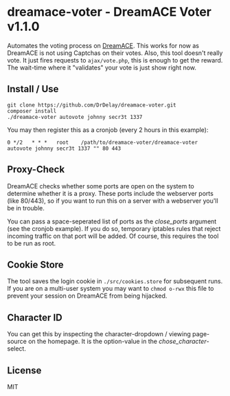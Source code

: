 # dreamace-voter - DreamACE Voter v1.1.0
Automates the voting process on [DreamACE](http://dreamace.org).
This works for now as DreamACE is not using Captchas on their votes.
Also, this tool doesn't really vote. It just fires requests to `ajax/vote.php`, this is enough to get the reward. The wait-time where it "validates" your vote is just show right now.

Install / Use
------
```
git clone https://github.com/DrDelay/dreamace-voter.git
composer install
./dreamace-voter autovote johnny secr3t 1337
```
You may then register this as a cronjob (every 2 hours in this example):
```
0 */2	* *	*	root	/path/to/dreamace-voter/dreamace-voter autovote johnny secr3t 1337 "" 80 443
```

Proxy-Check
------
DreamACE checks whether some ports are open on the system to determine whether it is a proxy. These ports include the webserver ports (like 80/443), so if you want to run this on a server with a webserver you'll be in trouble.

You can pass a space-seperated list of ports as the *close_ports* argument (see the cronjob example). If you do so, temporary iptables rules that reject incoming traffic on that port will be added. Of course, this requires the tool to be run as root.

Cookie Store
------
The tool saves the login cookie in `./src/cookies.store` for subsequent runs. If you are on a multi-user system you may want to `chmod o-rwx` this file to prevent your session on DreamACE from being hijacked.

Character ID
------
You can get this by inspecting the character-dropdown / viewing page-source on the homepage.
It is the option-value in the *chose_character*-select.

License
------
MIT
